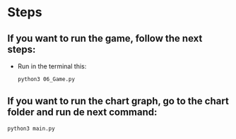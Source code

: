 # Steps
 ## If you want to run the game, follow the next steps:
 - Run in the terminal this: 
    ```sh
    python3 06_Game.py
    ```

## If you want to run the chart graph, go to the chart folder and run de next command:
```sh
python3 main.py
```
